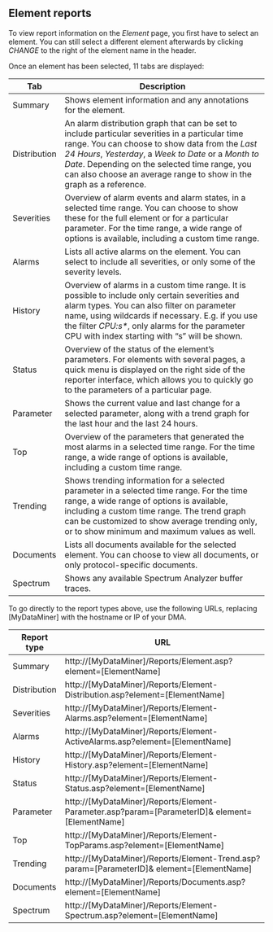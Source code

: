 ## Element reports

To view report information on the *Element* page, you first have to select an element. You can still select a different element afterwards by clicking *CHANGE* to the right of the element name in the header.

Once an element has been selected, 11 tabs are displayed:

| Tab          | Description                                                                                                                                                                                                                                                                                                                                                                                                                                                    |
|--------------|----------------------------------------------------------------------------------------------------------------------------------------------------------------------------------------------------------------------------------------------------------------------------------------------------------------------------------------------------------------------------------------------------------------------------------------------------------------|
| Summary      | Shows element information and any annotations for the element.                                                                                                                                                                                                                                                                                                                                                                                                 |
| Distribution | An alarm distribution graph that can be set to include particular severities in a particular time range. You can choose to show data from the *Last 24 Hours*, *Yesterday*, a *Week to Date* or a *Month to Date*. Depending on the selected time range, you can also choose an average range to show in the graph as a reference. |
| Severities   | Overview of alarm events and alarm states, in a selected time range. You can choose to show these for the full element or for a particular parameter. For the time range, a wide range of options is available, including a custom time range.                                                                                                                                                                                                                 |
| Alarms       | Lists all active alarms on the element. You can select to include all severities, or only some of the severity levels.                                                                                                                                                                                                                                                                                                                                         |
| History      | Overview of alarms in a custom time range. It is possible to include only certain severities and alarm types. You can also filter on parameter name, using wildcards if necessary. E.g. if you use the filter *CPU:s\**, only alarms for the parameter CPU with index starting with “s” will be shown.                                                                                                                              |
| Status       | Overview of the status of the element’s parameters. For elements with several pages, a quick menu is displayed on the right side of the reporter interface, which allows you to quickly go to the parameters of a particular page.                                                                                                                                                                                                                             |
| Parameter    | Shows the current value and last change for a selected parameter, along with a trend graph for the last hour and the last 24 hours.                                                                                                                                                                                                                                                                                                                            |
| Top          | Overview of the parameters that generated the most alarms in a selected time range. For the time range, a wide range of options is available, including a custom time range.                                                                                                                                                                                                                                                                                   |
| Trending     | Shows trending information for a selected parameter in a selected time range. For the time range, a wide range of options is available, including a custom time range. The trend graph can be customized to show average trending only, or to show minimum and maximum values as well.                                                                                                                                                                         |
| Documents    | Lists all documents available for the selected element. You can choose to view all documents, or only protocol-specific documents.                                                                                                                                                                                                                                                                                                                             |
| Spectrum     | Shows any available Spectrum Analyzer buffer traces.                                                                                                                                                                                                                                                                                                                                                                                                           |

To go directly to the report types above, use the following URLs, replacing \[MyDataMiner\] with the hostname or IP of your DMA.

| Report type  | URL                                                                                                 |
|--------------|-----------------------------------------------------------------------------------------------------|
| Summary      | http://\[MyDataMiner\]/Reports/Element.asp?element=\[ElementName\]                                  |
| Distribution | http://\[MyDataMiner\]/Reports/Element-Distribution.asp?element=\[ElementName\]                     |
| Severities   | http://\[MyDataMiner\]/Reports/Element-Alarms.asp?element=\[ElementName\]                           |
| Alarms       | http://\[MyDataMiner\]/Reports/Element-ActiveAlarms.asp?element=\[ElementName\]                     |
| History      | http://\[MyDataMiner\]/Reports/Element-History.asp?element=\[ElementName\]                          |
| Status       | http://\[MyDataMiner\]/Reports/Element-Status.asp?element=\[ElementName\]                           |
| Parameter    | http://\[MyDataMiner\]/Reports/Element-Parameter.asp?param=\[ParameterID\]& element=\[ElementName\] |
| Top          | http://\[MyDataMiner\]/Reports/Element-TopParams.asp?element=\[ElementName\]                        |
| Trending     | http://\[MyDataMiner\]/Reports/Element-Trend.asp?param=\[ParameterID\]& element=\[ElementName\]     |
| Documents    | http://\[MyDataMiner\]/Reports/Documents.asp?element=\[ElementName\]                                |
| Spectrum     | http://\[MyDataMiner\]/Reports/Element-Spectrum.asp?element=\[ElementName\]                         |
